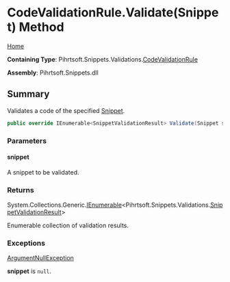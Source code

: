 <a name="_top"></a>

# CodeValidationRule\.Validate\(Snippet\) Method

[Home](../../../../../README.md#_top)

**Containing Type**: Pihrtsoft\.Snippets\.Validations\.[CodeValidationRule](../README.md#_top)

**Assembly**: Pihrtsoft\.Snippets\.dll

## Summary

Validates a code of the specified [Snippet](../../../Snippet/README.md#_top)\.

```csharp
public override IEnumerable<SnippetValidationResult> Validate(Snippet snippet)
```

### Parameters

#### snippet

A snippet to be validated\.

### Returns

System\.Collections\.Generic\.[IEnumerable](https://docs.microsoft.com/en-us/dotnet/api/system.collections.generic.ienumerable-1)\<Pihrtsoft\.Snippets\.Validations\.[SnippetValidationResult](../../SnippetValidationResult/README.md#_top)>

Enumerable collection of validation results\.

### Exceptions

[ArgumentNullException](https://docs.microsoft.com/en-us/dotnet/api/system.argumentnullexception)

**snippet** is `null`\.

